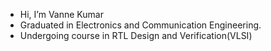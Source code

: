 - Hi, I’m Vanne Kumar
- Graduated in Electronics and Communication Engineering.
- Undergoing course in RTL Design and Verification(VLSI)

